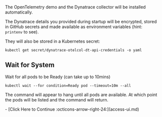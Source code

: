 The OpenTelemetry demo and the Dynatrace collector will be installed automatically.

The Dynatrace details you provided during startup will be encrypted, stored in GitHub secrets and made available as environment variables (hint: `printenv` to see).

They will also be stored in a Kubernetes secret:

```
kubectl get secret/dynatrace-otelcol-dt-api-credentials -o yaml
```

## Wait for System

Wait for all pods to be Ready (can take up to 10mins)

```
kubectl wait --for condition=Ready pod --timeout=10m --all
```

The command will appear to hang until all pods are available.
At which point the pods will be listed and the command will return.

<div class="grid cards" markdown>
- [Click Here to Continue :octicons-arrow-right-24:](access-ui.md)
</div>